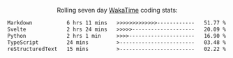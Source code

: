 <p align="center">Rolling seven day <a href="https://wakatime.com/@syrkis"/>WakaTime</a> coding stats:</p>
<!--START_SECTION:waka-->

```txt
Markdown           6 hrs 11 mins   >>>>>>>>>>>>>------------   51.77 %
Svelte             2 hrs 24 mins   >>>>>--------------------   20.09 %
Python             2 hrs 1 min     >>>>---------------------   16.90 %
TypeScript         24 mins         >------------------------   03.48 %
reStructuredText   15 mins         >------------------------   02.22 %
```

<!--END_SECTION:waka-->
